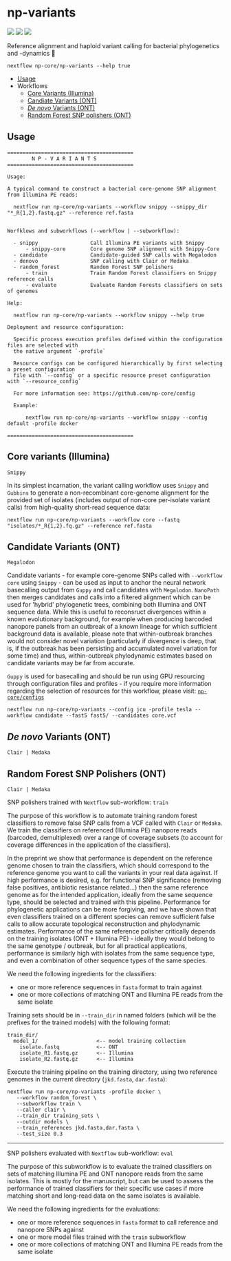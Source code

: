 # np-variants

![](https://img.shields.io/badge/lang-nextflow-41ab5d.svg)
![](https://img.shields.io/badge/version-0.1.0-addd8e.svg)
![](https://img.shields.io/badge/biorxiv-v0-f7fcb9.svg)

Reference alignment and haploid variant calling for bacterial phylogenetics and -dynamics :orangutan:

```
nextflow np-core/np-variants --help true
```

- [Usage](#usage)
- Workflows
   - [Core Variants (Illumina)](#core-variants-illumina)
   - [Candiate Variants (ONT)](#candidate-variants-ont)
   - [*De novo* Variants (ONT)](#de-novo-variants-ont)
   - [Random Forest SNP polishers (ONT)](#de-novo-variants-ont)

## Usage

```
=========================================
        N P - V A R I A N T S  
=========================================

Usage:

A typical command to construct a bacterial core-genome SNP alignment from Illumina PE reads:

  nextflow run np-core/np-variants --workflow snippy --snippy_dir "*_R{1,2}.fastq.gz" --reference ref.fasta


Worfklows and subworkflows (--workflow | --subworkflow):

  - snippy                 Call Illumina PE variants with Snippy
      - snippy-core        Core genome SNP alignment with Snippy-Core
  - candidate              Candidate-guided SNP calls with Megalodon
  - denovo                 SNP calling with Clair or Medaka
  - random_forest          Random Forest SNP polishers
      - train              Train Random Forest classifiers on Snippy reference calls
      - evaluate           Evaluate Random Forests classifiers on sets of genomes

Help:

  nextflow run np-core/np-variants --workflow snippy --help true

Deployment and resource configuration:

  Specific process execution profiles defined within the configuration files are selected with
  the native argument `-profile`

  Resource configs can be configured hierarchically by first selecting a preset configuration
  file with `--config` or a specific resource preset configuration with `--resource_config`

  For more information see: https://github.com/np-core/config 

  Example:

      nextflow run np-core/np-variants --workflow snippy --config default -profile docker 

=========================================
```

## Core variants (Illumina)

`Snippy`

In its simplest incarnation, the variant calling workflow uses `Snippy` and `Gubbins` to generate a non-recombinant core-genome alignment for the provided set of isolates (includes output of non-core per-isolate variant calls) from high-quality short-read sequence data:

```
nextflow run np-core/np-variants --workflow core --fastq "isolates/*_R{1,2}.fq.gz" --reference ref.fasta
```

## Candidate Variants (ONT)

`Megalodon`

Candidate variants - for example core-genome SNPs called with `--workflow core` using `Snippy` - can be used as input to anchor the neural network basecalling output from `Guppy` and call candidates with `Megalodon`. `NanoPath` then merges candidates and calls into a filtered alignment which can be used for 'hybrid' phylogenetic trees, combining both Illumina and ONT sequence data. While this is useful to reconsruct divergences within a known evolutionary background, for example when producing barcoded nanopore panels from an outbreak of a known lineage for which sufficient background data is available, please note that within-outbreak branches would not consider novel variation (particularly if divergence is deep, that is, if the outbreak has been persisting and accumulated novel variation for some time) and thus, within-outbreak phylodynamic estimates based on candidate variants may be far from accurate.

`Guppy` is used for basecalling and should be run using GPU resourcing through configuration files and profiles - if you require more information regarding the selection of resources for this workflow, please visit: [`np-core/configs`](https://github.com/np-core/configs)

```
nextflow run np-core/np-variants --config jcu -profile tesla --workflow candidate --fast5 fast5/ --candidates core.vcf
```

## *De novo* Variants (ONT)

`Clair | Medaka`


## Random Forest SNP Polishers (ONT)

`Clair | Medaka`


SNP polishers trained with `Nextflow` sub-workflow: `train` 

The purpose of this workflow is to automate training random forest classifiers to remove false SNP calls from a VCF called with `Clair` or `Medaka`. We train the classifiers on referenced (Illumina PE) nanopore reads (barcoded, demultiplexed) over a range of coverage subsets (to account for coverage differences in the application of the classifiers).

In the preprint we show that performance is dependent on the reference genome chosen to train the classifiers, which should correspond to the reference genome you want to call the variants in your real data against. If high performance is desired, e.g. for functional SNP significance (removing false positives, antibiotic resistance related...) then the same reference genome as for the intended application, ideally from the same sequence type, should be selected and trained with this pipeline. Performance for phylogenetic applications can be more forgiving, and we have shown that even classifiers trained on a different species can remove sufficient false calls to allow accurate topological reconstruction and phylodynamic estimates. Performance of the same reference polisher critically depends on the training isolates (ONT + Illumina PE) - ideally they would belong to the same genotype / outbreak, but for all practical applications, performance is similarly high with isolates from the same sequence type, and even a combination of other sequence types of the same species.

We need the following ingredients for the classifiers:

* one or more reference sequences in `fasta` format to train against
* one or more collections of matching  ONT and Illumina PE reads from the same isolate

Training sets should be in `--train_dir` in named folders (which will be the prefixes for the trained models) with the following format:

```
train_dir/
  model_1/                   <-- model training collection
    isolate.fastq            <-- ONT
    isolate_R1.fastq.gz      <-- Illumina
    isolate_R2.fastq.gz      <-- Illumina
```

Execute the training pipeline on the training directory, using two reference genomes in the current directory (`jkd.fasta`, `dar.fasta`):

```
nextflow run np-core/np-variants -profile docker \
   --workflow random_forest \
   --subworkflow train \
   --caller clair \
   --train_dir training_sets \ 
   --outdir models \
   --train_references jkd.fasta,dar.fasta \
   --test_size 0.3
```

---

SNP polishers evaluated with `Nextflow` sub-workflow: `eval`

The purpose of this subworkflow is to evaluate the trained classifiers on sets of matching Illumina PE and ONT nanopore reads from the same isolates. This is mostly for the manuscript, but can be used to assess the performance of trained classifiers for their specific use cases if more matching short and long-read data on the same isolates is available.

We need the following ingredients for the evaluations:

* one or more reference sequences in `fasta` format to call reference and nanopore SNPs against
* one or more model files trained with the `train` subworkflow
* one or more collections of matching ONT and Illumina PE reads from the same isolate
